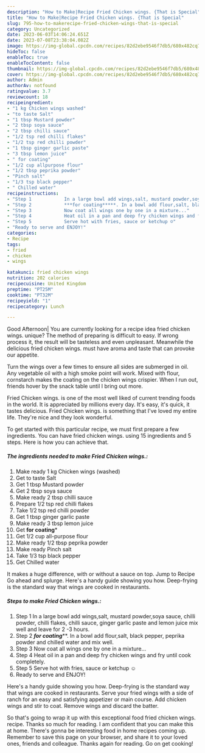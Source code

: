 ```yaml
---
description: "How to Make|Recipe Fried Chicken wings. {That is Special"
title: "How to Make|Recipe Fried Chicken wings. {That is Special"
slug: 795-how-to-makerecipe-fried-chicken-wings-that-is-special
category: Uncategorized
date: 2023-06-03T14:06:24.651Z
date: 2023-07-08T23:38:04.082Z
image: https://img-global.cpcdn.com/recipes/82d2ebe9546f7db5/680x482cq70/fried-chicken-wings-recipe-main-photo.jpg
hideToc: false
enableToc: true
enableTocContent: false
thumbnail: https://img-global.cpcdn.com/recipes/82d2ebe9546f7db5/680x482cq70/fried-chicken-wings-recipe-main-photo.jpg
cover: https://img-global.cpcdn.com/recipes/82d2ebe9546f7db5/680x482cq70/fried-chicken-wings-recipe-main-photo.jpg
author: Admin
authorAv: notfound
ratingvalue: 3.7
reviewcount: 18
recipeingredient:
- "1 kg Chicken wings washed"
- "to taste Salt"
- "1 tbsp Mustard powder"
- "2 tbsp soya sauce"
- "2 tbsp chilli sauce"
- "1/2 tsp red chilli flakes"
- "1/2 tsp red chilli powder"
- "1 tbsp ginger garlic paste"
- "3 tbsp lemon juice"
- " for coating"
- "1/2 cup allpurpose flour"
- "1/2 tbsp peprika powder"
- "Pinch salt"
- "1/3 tsp black pepper"
- " Chilled water"
recipeinstructions:
- "Step 1            In a large bowl add wings,salt, mustard powder,soya sauce, chilli powder, chilli flakes, chilli sauce, ginger garlic paste and lemon juice mix well and leave for 2 -3 hours."
- "Step 2            ***for coating*****. In a bowl add flour,salt, black pepper, peprika powder and chilled water and mix well."
- "Step 3            Now coat all wings one by one in a mixture..."
- "Step 4            Heat oil in a pan and deep fry chicken wings and fry until cook completely."
- "Step 5            Serve hot with fries, sauce or ketchup ☺️"
- "Ready to serve and ENJOY!"
categories:
- Recipe
tags:
- fried
- chicken
- wings

katakunci: fried chicken wings 
nutrition: 202 calories
recipecuisine: United Kingdom
preptime: "PT25M"
cooktime: "PT32M"
recipeyield: "1"
recipecategory: Lunch

---
```



Good Afternoon| You are currently looking for a recipe idea fried chicken wings. unique? The method of preparing is difficult to easy. If wrong process it, the result will be tasteless and even unpleasant. Meanwhile the delicious fried chicken wings. must have aroma and taste that can provoke our appetite.





Turn the wings over a few times to ensure all sides are submerged in oil. Any vegetable oil with a high smoke point will work. Mixed with flour, cornstarch makes the coating on the chicken wings crispier. When I run out, friends hover by the snack table until I bring out more.

Fried Chicken wings. is one of the most well liked of current trending foods in the world. It is appreciated by millions every day. It's easy, it's quick, it tastes delicious. Fried Chicken wings. is something that I've loved my entire life. They're nice and they look wonderful.


To get started with this particular recipe, we must first prepare a few ingredients. You can have fried chicken wings. using 15 ingredients and 5 steps. Here is how you can achieve that.

<!--inarticleads1-->

##### The ingredients needed to make Fried Chicken wings.:

1. Make ready 1 kg Chicken wings (washed)
1. Get to taste Salt
1. Get 1 tbsp Mustard powder
1. Get 2 tbsp soya sauce
1. Make ready 2 tbsp chilli sauce
1. Prepare 1/2 tsp red chilli flakes
1. Take 1/2 tsp red chilli powder
1. Get 1 tbsp ginger garlic paste
1. Make ready 3 tbsp lemon juice
1. Get  **for coating***
1. Get 1/2 cup all-purpose flour
1. Make ready 1/2 tbsp peprika powder
1. Make ready Pinch salt
1. Take 1/3 tsp black pepper
1. Get  Chilled water


It makes a huge difference, with or without a sauce on top. Jump to Recipe Go ahead and splurge. Here&#39;s a handy guide showing you how. Deep-frying is the standard way that wings are cooked in restaurants. 

<!--inarticleads2-->

##### Steps to make Fried Chicken wings.:

1. Step 1            In a large bowl add wings,salt, mustard powder,soya sauce, chilli powder, chilli flakes, chilli sauce, ginger garlic paste and lemon juice mix well and leave for 2 -3 hours.
1. Step 2            ***for coating*****. In a bowl add flour,salt, black pepper, peprika powder and chilled water and mix well.
1. Step 3            Now coat all wings one by one in a mixture...
1. Step 4            Heat oil in a pan and deep fry chicken wings and fry until cook completely.
1. Step 5            Serve hot with fries, sauce or ketchup ☺️
1. Ready to serve and ENJOY!

Here&#39;s a handy guide showing you how. Deep-frying is the standard way that wings are cooked in restaurants. Serve your fried wings with a side of ranch for an easy and satisfying appetizer or main course. Add chicken wings and stir to coat. Remove wings and discard the batter. 

So that's going to wrap it up with this exceptional food fried chicken wings. recipe. Thanks so much for reading. I am confident that you can make this at home. There's gonna be interesting food in home recipes coming up. Remember to save this page on your browser, and share it to your loved ones, friends and colleague. Thanks again for reading. Go on get cooking!
